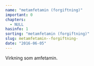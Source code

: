 ```yaml
---
name: "metamfetamin (forgiftning)"
important: 0
chapters:  
  - NULL
hasinfo: 1
sorting: "metamfetamin (forgiftning)"
slug: metamfetamin--forgiftning-
date: "2016-06-05"
---
```


Virkning som amfetamin.
